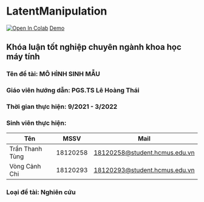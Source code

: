 # LatentManipulation
[![Open In Colab](https://colab.research.google.com/assets/colab-badge.svg)](https://colab.research.google.com/github/tungrg/LatentManipulation/blob/master/Demo.ipynb)
[Demo](https://www.youtube.com/watch?v=QkNMnZRGeCs)
## Khóa luận tốt nghiệp chuyên ngành khoa học máy tính

### Tên đề tài: MÔ HÌNH SINH MẪU

### Giáo viên hướng dẫn: PGS.TS Lê Hoàng Thái

### Thời gian thực hiện: 9/2021 - 3/2022

### Sinh viên thực hiện:

| Tên | MSSV | Mail |
| ------------ | ------------- | ------------- |
| Trần Thanh Tùng | 18120258 | 18120258@student.hcmus.edu.vn |
| Vòng Cảnh Chi | 18120293 | 18120293@student.hcmus.edu.vn |

### Loại đề tài: Nghiên cứu
